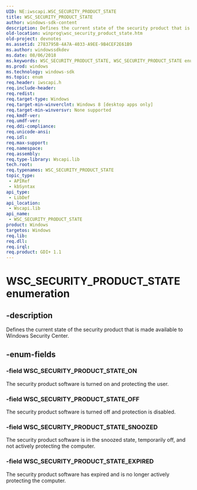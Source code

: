 ```yaml
---
UID: NE:iwscapi.WSC_SECURITY_PRODUCT_STATE
title: WSC_SECURITY_PRODUCT_STATE
author: windows-sdk-content
description: Defines the current state of the security product that is made available to Windows Security Center.
old-location: winprog\wsc_security_product_state.htm
old-project: devnotes
ms.assetid: 2783795B-4A7A-4033-A9EE-9B4CEF2E61B9
ms.author: windowssdkdev
ms.date: 08/06/2018
ms.keywords: WSC_SECURITY_PRODUCT_STATE, WSC_SECURITY_PRODUCT_STATE enumeration [Windows API], WSC_SECURITY_PRODUCT_STATE_EXPIRED, WSC_SECURITY_PRODUCT_STATE_OFF, WSC_SECURITY_PRODUCT_STATE_ON, WSC_SECURITY_PRODUCT_STATE_SNOOZED, iwscapi/WSC_SECURITY_PRODUCT_STATE, iwscapi/WSC_SECURITY_PRODUCT_STATE_EXPIRED, iwscapi/WSC_SECURITY_PRODUCT_STATE_OFF, iwscapi/WSC_SECURITY_PRODUCT_STATE_ON, iwscapi/WSC_SECURITY_PRODUCT_STATE_SNOOZED, winprog.wsc_security_product_state
ms.prod: windows
ms.technology: windows-sdk
ms.topic: enum
req.header: iwscapi.h
req.include-header: 
req.redist: 
req.target-type: Windows
req.target-min-winverclnt: Windows 8 [desktop apps only]
req.target-min-winversvr: None supported
req.kmdf-ver: 
req.umdf-ver: 
req.ddi-compliance: 
req.unicode-ansi: 
req.idl: 
req.max-support: 
req.namespace: 
req.assembly: 
req.type-library: Wscapi.lib
tech.root: 
req.typenames: WSC_SECURITY_PRODUCT_STATE
topic_type:
 - APIRef
 - kbSyntax
api_type:
 - LibDef
api_location:
 - Wscapi.lib
api_name:
 - WSC_SECURITY_PRODUCT_STATE
product: Windows
targetos: Windows
req.lib: 
req.dll: 
req.irql: 
req.product: GDI+ 1.1
---
```


# WSC_SECURITY_PRODUCT_STATE enumeration


## -description


Defines the current state of the security product that is made available to Windows Security Center. 


## -enum-fields




### -field WSC_SECURITY_PRODUCT_STATE_ON

The security product software is turned on and protecting the user.


### -field WSC_SECURITY_PRODUCT_STATE_OFF

The security product software is turned off and protection is disabled.


### -field WSC_SECURITY_PRODUCT_STATE_SNOOZED

The security product software is in the snoozed state, temporarily off,  and not actively protecting the computer.


### -field WSC_SECURITY_PRODUCT_STATE_EXPIRED

The security product software has expired and is no longer actively protecting the computer.

